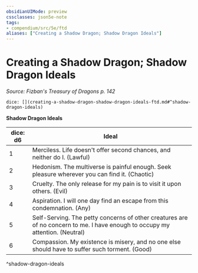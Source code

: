 ```yaml
---
obsidianUIMode: preview
cssclasses: json5e-note
tags:
- compendium/src/5e/ftd
aliases: ["Creating a Shadow Dragon; Shadow Dragon Ideals"]
---
```

# Creating a Shadow Dragon; Shadow Dragon Ideals
*Source: Fizban's Treasury of Dragons p. 142* 

`dice: [](creating-a-shadow-dragon-shadow-dragon-ideals-ftd.md#^shadow-dragon-ideals)`

**Shadow Dragon Ideals**

| dice: d6 | Ideal |
|----------|-------|
| 1 | Merciless. Life doesn't offer second chances, and neither do I. (Lawful) |
| 2 | Hedonism. The multiverse is painful enough. Seek pleasure wherever you can find it. (Chaotic) |
| 3 | Cruelty. The only release for my pain is to visit it upon others. (Evil) |
| 4 | Aspiration. I will one day find an escape from this condemnation. (Any) |
| 5 | Self-Serving. The petty concerns of other creatures are of no concern to me. I have enough to occupy my attention. (Neutral) |
| 6 | Compassion. My existence is misery, and no one else should have to suffer such torment. (Good) |
^shadow-dragon-ideals